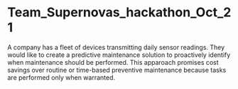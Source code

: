 # Team_Supernovas_hackathon_Oct_21
A company has a fleet of devices transmitting daily sensor readings. They would like to create a predictive maintenance solution to proactively identify when maintenance should be performed. This apparoach promises cost savings over routine or time-based preventive maintenance because tasks are performed only when warranted.
